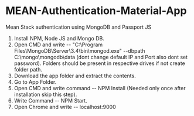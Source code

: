 # MEAN-Authentication-Material-App
Mean Stack authentication using MongoDB and Passport JS

1. Install NPM, Node JS and Mongo DB.
2. Open CMD and write -- "C:\Program Files\MongoDB\Server\3.4\bin\mongod.exe" --dbpath C:\mongo\mongodb\data (dont change default IP and Port also dont set password). Folders should be present in respective drives if not create folder path.
3. Download the app folder and extract the contents.
4. Go to App Folder.
5. Open CMD and write command -- NPM Install (Needed only once after installation skip this step).
6. Write Command -- NPM Start.
7. Open Chrome and write -- localhost:9000
